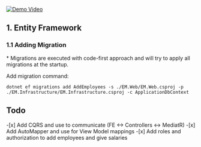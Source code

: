 [![Demo Video](https://raw.githubusercontent.com/username/repository/branch/path/to/thumbnail.jpg)](https://raw.githubusercontent.com/devlanger/EmployeeManagement/main/Assets/demo.mp4)

<h2>1. Entity Framework</h2>
<h3>1.1 Adding Migration</h3>
* Migrations are executed with code-first approach and will try to apply all migrations at the startup.

Add migration command:

`dotnet ef migrations add AddEmployees -s ./EM.Web/EM.Web.csproj -p ./EM.Infrastructure/EM.Infrastructure.csproj -c ApplicationDbContext`

<h2>Todo</h2>
-[x] Add CQRS and use to communicate (FE <-> Controllers <-> MediatR)
-[x] Add AutoMapper and use for View Model mappings
-[x] Add roles and authorization to add employees and give salaries